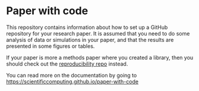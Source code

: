 # Paper with code

This repository contains information about how to set up a GitHub repository for your research paper. 
It is assumed that you need to do some analysis of data or simulations in your paper, and that the results are presented in some figures or tables. 

If your paper is more a methods paper where you created a library, then you should check out the [reproducibility repo](https://github.com/scientificcomputing/reproducibility) instead. 

You can read more on the documentation by going to https://scientificcomputing.github.io/paper-with-code